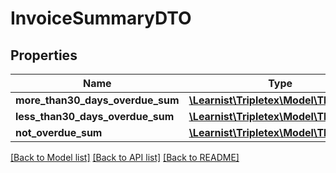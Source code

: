 # InvoiceSummaryDTO

## Properties
Name | Type | Description | Notes
------------ | ------------- | ------------- | -------------
**more_than30_days_overdue_sum** | [**\Learnist\Tripletex\Model\TlxNumber**](TlxNumber.md) |  | [optional] 
**less_than30_days_overdue_sum** | [**\Learnist\Tripletex\Model\TlxNumber**](TlxNumber.md) |  | [optional] 
**not_overdue_sum** | [**\Learnist\Tripletex\Model\TlxNumber**](TlxNumber.md) |  | [optional] 

[[Back to Model list]](../../README.md#documentation-for-models) [[Back to API list]](../../README.md#documentation-for-api-endpoints) [[Back to README]](../../README.md)

